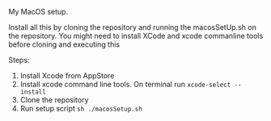 My MacOS setup.

Install all this by cloning the repository and running the macosSetUp.sh on the repository. You might need to install XCode and xcode commanline tools before cloning and executing this

Steps:

1. Install Xcode from AppStore
2. Install xcode command line tools. On terminal run  `xcode-select --install`
3. Clone the repository
4. Run setup script `sh ./macosSetup.sh`

